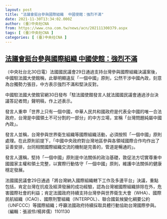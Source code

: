```yaml
---
layout: post
title: "法議會挺台參與國際組織  中國使館：強烈不滿"
date: 2021-11-30T13:34:02.000Z
author: (臺)中央社CNA
from: https://www.cna.com.tw/news/acn/202111300379.aspx
tags: [ (臺)中央社CNA ]
categories: [ (臺)中央社CNA ]
---
```

<!--1638279242000-->
[法議會挺台參與國際組織  中國使館：強烈不滿](https://www.cna.com.tw/news/acn/202111300379.aspx)
------

<div>
<div></div><div><p>（中央社台北30日電）法國國民議會29日通過支持台灣參與國際組織決議案後，中國駐法國大使館稱，此舉明顯違反「一個中國」原則，公然干涉中國內政，刻意為台獨勢力張目，中方表示強烈不滿和堅決反對。</p><p>中國駐法國大使館官網30日發布「駐法國使館發言人就法國國民議會通過涉台決議答記者問」聲明稿，作上述表示。</p><p>發言人重申「世界上只有一個中國，中華人民共和國政府是代表全中國的唯一合法政府，台灣是中國領土不可分割的一部分」的中方立場，宣稱「台灣問題純屬中國內政」。</p><p>發言人並稱，台灣參與世界衛生組織等國際組織活動，必須按照「一個中國」原則處理。在此原則前提下，「中國中央政府對台灣地區參與各領域國際合作均作出了妥善安排，台同相關國際組織交流的機制是完善的，管道是暢通的」。</p><p>發言人還稱，堅持「一個中國」原則是中法關係的政治基礎，敦促法方切實尊重中國國家主權和領土完整，以實際行動恪守「一個中國」原則，維護中法關係的健康穩定發展。</p><p>法國國民議會29日通過「將台灣納入國際組織轄下工作及多邊平台」決議，重點包括，肯定台灣在抗疫及經濟發展的成功經驗，認為台灣被國際組織排除在外，危害國際社會的利益；肯定法國政府持續支持台灣參與世界衛生大會（WHA）、國際民航組織（ICAO）、國際刑警組織（INTERPOL）、聯合國氣候變化綱要公約（UNFCCC）等國際組織；呼籲法國政府持續採取具體行動協助台灣國際參與。（編輯：張淑伶/楊昇儒）1101130</p></div>
</div>
